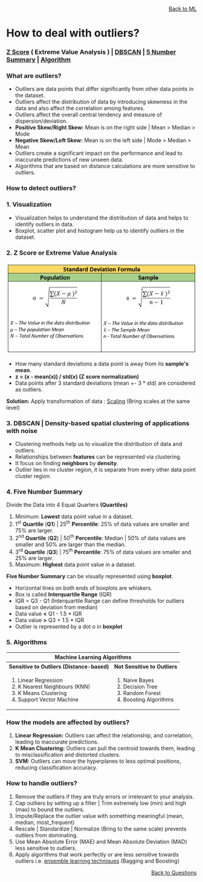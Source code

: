 <p align='right'><a align="right" href="https://github.com/KIRANKUMAR7296/Library/blob/main/Machine%20Learning/Machine%20Learning%20Models.md">Back to ML</a></p>

# How to deal with outliers?

<h3><a href="#zscore">Z Score</a> ( Extreme Value Analysis ) | <a href="#dbscan">DBSCAN</a> | <a href="#summary">5 Number Summary</a> | <a href="#algo">Algorithm</a></h3>

### What are outliers?
- Outliers are data points that differ significantly from other data points in the dataset.
- Outliers affect the distribution of data by introducing skewness in the data and also affect the correlation among features.
- Outliers affect the overall central tendency and measure of dispersion/deviation.
- **Positive Skew/Right Skew:** Mean is on the right side | Mean > Median > Mode
- **Negative Skew/Left Skew:** Mean is on the left side | Mode > Median > Mean
- Outliers create a significant impact on the performance and lead to inaccurate predictions of new unseen data.
- Algorithms that are based on distance calculations are more sensitive to outliers.

### How to detect outliers?

<h3><b>1. Visualization</b></h3>

- Visualization helps to understand the distribution of data and helps to identify outliers in data.
- Boxplot, scatter plot and histogram help us to identify outliers in the dataset.

<h3 name="zscore">2. Z Score or Extreme Value Analysis</h3>

![Standard Deviation](Image/Std.png)

- How many standard deviations a data point is away from its **sample's mean**.
- **z = (x - mean(x)) / std(x) (Z score normalization)**
- Data points after 3 standard deviations (mean +- 3 * std) are considered as outliers.

**Solution:** Apply transformation of data : [Scaling](https://github.com/KIRANKUMAR7296/Library/blob/main/Data%20Science/Normalization%20vs%20Standardization.md) (Bring scales at the same level)

<h3 name="dbscan">3. DBSCAN | Density-based spatial clustering of applications with noise</h3>

- Clustering methods help us to visualize the distribution of data and outliers.
- Relationships between **features** can be represented via clustering.
- It focus on finding **neighbors** by **density**.
- Outlier lies in no cluster region, it is separate from every other data point cluster region.

<h3 name="summary">4. Five Number Summary</h3>

Divide the Data into 4 Equal Quarters **(Quartiles)** 
1. Minimum: **Lowest** data point value in a dataset.
2. 1<sup>st</sup> **Quartile** (**Q1**) | 25<sup>th</sup> **Percentile**: 25% of data values are smaller and 75% are larger.
3. 2<sup>nd</sup> **Quartile** (**Q2**) | 50<sup>th</sup> **Percentile**: Median | 50% of data values are smaller and 50% are larger than the median.
4. 3<sup>rd</sup> **Quartile** (**Q3**) | 75<sup>th</sup> **Percentile**: 75% of data values are smaller and 25% are larger.
5. Maximum: **Highest** data point value in a dataset.

**Five Number Summary** can be visually represented using **boxplot**.
- Horizontal lines on both ends of boxplots are whiskers.
- Box is called **Interquartile Range** (IQR)
- IQR = Q3 - Q1 (Interquartile Range can define thresholds for outliers based on deviation from median)
- Data value **<** Q1 - 1.5 * IQR
- Data value **>** Q3 + 1.5 * IQR
- Outlier is represented by a dot o in **boxplot**  

<h3 name="algo">5. Algorithms</h3>

<table>
  <tr>
    <th colspan="2">Machine Learning Algorithms</th>
  </tr>
  <tr>
    <th>Sensitive to Outliers (Distance-based)</th>
    <th>Not Sensitive to Outliers</th>
  </tr>
   <tr>
    <td>
      <ol type="1">
        <li>Linear Regression</li>
        <li>K Nearest Neighbours (KNN)</li>
        <li>K Means Clustering</li>
        <li>Support Vector Machine</li>
      </ol>
    </td>
    <td>
      <ol type="1">
        <li>Naive Bayes</li>
        <li>Decision Tree</li>
        <li>Random Forest</li>        
        <li>Boosting Algorithms</li>        
      </ol>
    </td>
  </tr>
</table>

### **How the models are affected by outliers?**
1. **Linear Regression:** Outliers can affect the relationship, and correlation, leading to inaccurate predictions.
2. **K Mean Clustering:** Outliers can pull the centroid towards them, leading to misclassification and distorted clusters.
3. **SVM:** Outliers can move the hyperplanes to less optimal positions, reducing classification accuracy.

### **How to handle outliers?**

1. Remove the outliers if they are truly errors or irrelevant to your analysis.
2. Cap outliers by setting up a filter | Trim extremely low (min) and high (max) to bound the outliers.
3. Impute/Replace the outlier value with something meaningful (mean, median, most_frequent)
4. Rescale | Standardize | Normalize (Bring to the same scale) prevents outliers from dominating.
5. Use Mean Absolute Error (MAE) and Mean Absolute Deviation (MAD) less sensitive to outliers.
6. Apply algorithms that work perfectly or are less sensitive towards outliers i.e. [ensemble learning techniques](https://github.com/KIRANKUMAR7296/Library/blob/main/Data%20Science/Supervised%20Learning/Ensemble%20Techniques.md) (Bagging and Boosting)

<p align='right'><a align="right" href="https://github.com/KIRANKUMAR7296/Library/blob/main/Interview.md">Back to Questions</a></p>

